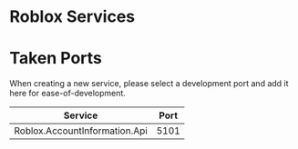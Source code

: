 # Roblox Services

# Taken Ports

When creating a new service, please select a development port and add it here for ease-of-development.

| Service                       | Port |
|---|---|
| Roblox.AccountInformation.Api | 5101 |